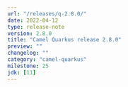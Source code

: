 ```yaml
---
url: "/releases/q-2.8.0/"
date: 2022-04-12
type: release-note
version: 2.8.0
title: "Camel Quarkus release 2.8.0"
preview: ""
changelog: ""
category: "camel-quarkus"
milestone: 25
jdk: [11]
---
```

